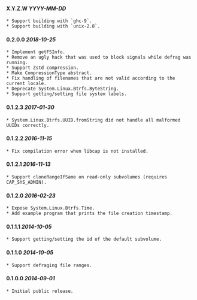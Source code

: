 #### X.Y.Z.W *YYYY-MM-DD*

	* Support building with `ghc-9`.
	* Support building with `unix-2.8`.

#### 0.2.0.0 *2018-10-25*

	* Implement getFSInfo.
	* Remove an ugly hack that was used to block signals while defrag was running.
	* Support Zstd compression.
	* Make CompressionType abstract.
	* Fix handling of filenames that are not valid according to the current locale.
	* Deprecate System.Linux.Btrfs.ByteString.
	* Support getting/setting file system labels.

#### 0.1.2.3 *2017-01-30*

	* System.Linux.Btrfs.UUID.fromString did not handle all malformed
	UUIDs correctly.

#### 0.1.2.2 *2016-11-15*

	* Fix compilation error when libcap is not installed.

#### 0.1.2.1 *2016-11-13*

	* Support cloneRangeIfSame on read-only subvolumes (requires
	CAP_SYS_ADMIN).

#### 0.1.2.0 *2016-02-23*

	* Expose System.Linux.Btrfs.Time.
	* Add example program that prints the file creation timestamp.

#### 0.1.1.1 *2014-10-05*

	* Support getting/setting the id of the default subvolume.

#### 0.1.1.0 *2014-10-05*

	* Support defraging file ranges.

#### 0.1.0.0 *2014-09-01*

	* Initial public release.
